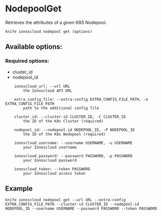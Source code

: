 # NodepoolGet

Retrieves the attributes of a given K8S Nodepool.

```text
knife ionoscloud nodepool get (options)
```

## Available options:

### Required options:

* cluster\_id
* nodepool\_id

```text
    ionoscloud_url: --url URL
        the Ionoscloud API URL

    extra_config_file: --extra-config EXTRA_CONFIG_FILE_PATH, -e EXTRA_CONFIG_FILE_PATH
        path to the additional config file

    cluster_id: --cluster-id CLUSTER_ID, -C CLUSTER_ID
        the ID of the K8s Cluster (required)

    nodepool_id: --nodepool-id NODEPOOL_ID, -P NODEPOOL_ID
        the ID of the K8s Nodepool (required)

    ionoscloud_username: --username USERNAME, -u USERNAME
        your Ionoscloud username

    ionoscloud_password: --password PASSWORD, -p PASSWORD
        your Ionoscloud password

    ionoscloud_token: --token PASSWORD
        your Ionoscloud access token

```
## Example

```text
knife ionoscloud nodepool get --url URL --extra-config EXTRA_CONFIG_FILE_PATH --cluster-id CLUSTER_ID --nodepool-id NODEPOOL_ID --username USERNAME --password PASSWORD --token PASSWORD
```
